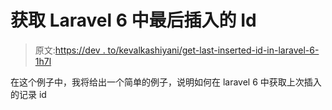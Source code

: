 # 获取 Laravel 6 中最后插入的 Id

> 原文:[https://dev . to/kevalkashiyani/get-last-inserted-id-in-laravel-6-1h7l](https://dev.to/kevalkashiyani/get-last-inserted-id-in-laravel-6-1h7l)

在这个例子中，我将给出一个简单的例子，说明如何在 laravel 6 中获取上次插入的记录 id